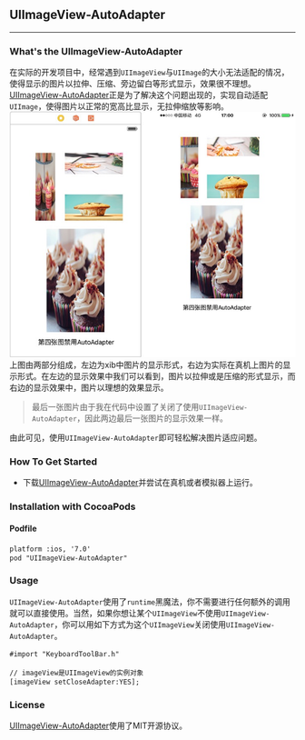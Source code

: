 ## UIImageView-AutoAdapter
--------
### What's the UIImageView-AutoAdapter
在实际的开发项目中，经常遇到`UIImageView`与`UIImage`的大小无法适配的情况，使得显示的图片以拉伸、压缩、旁边留白等形式显示，效果很不理想。[UIImageView-AutoAdapter](https://github.com/Jiar/UIImageView-AutoAdapter)正是为了解决这个问题出现的，实现自动适配`UIImage`，使得图片以正常的宽高比显示，无拉伸缩放等影响。
![UIImageView-AutoAdapter show](/images/UIImageView+AutoAdapter.jpg?raw=true)  
上图由两部分组成，左边为xib中图片的显示形式，右边为实际在真机上图片的显示形式。在左边的显示效果中我们可以看到，图片以拉伸或是压缩的形式显示，而右边的显示效果中，图片以理想的效果显示。

> 最后一张图片由于我在代码中设置了关闭了使用`UIImageView-AutoAdapter`，因此两边最后一张图片的显示效果一样。

由此可见，使用`UIImageView-AutoAdapter`即可轻松解决图片适应问题。

### How To Get Started

- 下载[UIImageView-AutoAdapter](https://github.com/Jiar/UIImageView-AutoAdapter)并尝试在真机或者模拟器上运行。

### Installation with CocoaPods
#### Podfile
	platform :ios, '7.0'
	pod "UIImageView-AutoAdapter"
### Usage
`UIImageView-AutoAdapter`使用了`runtime`黑魔法，你不需要进行任何额外的调用就可以直接使用。当然，如果你想让某个`UIImageView`不使用`UIImageView-AutoAdapter`，你可以用如下方式为这个`UIImageView`关闭使用`UIImageView-AutoAdapter`。
        
    #import "KeyboardToolBar.h"

    // imageView是UIImageView的实例对象
    [imageView setCloseAdapter:YES];

### License
[UIImageView-AutoAdapter](https://github.com/Jiar/UIImageView-AutoAdapter)使用了MIT开源协议。